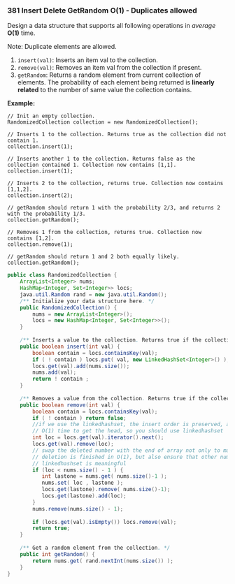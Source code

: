 ### 381 Insert Delete GetRandom O(1) - Duplicates allowed



Design a data structure that supports all following operations in *average* **O(1)** time.

Note: Duplicate elements are allowed.





1. `insert(val)`: Inserts an item val to the collection.
2. `remove(val)`: Removes an item val from the collection if present.
3. `getRandom`: Returns a random element from current collection of elements. The probability of each element being returned is **linearly related** to the number of same value the collection contains.



**Example:**

```
// Init an empty collection.
RandomizedCollection collection = new RandomizedCollection();

// Inserts 1 to the collection. Returns true as the collection did not contain 1.
collection.insert(1);

// Inserts another 1 to the collection. Returns false as the collection contained 1. Collection now contains [1,1].
collection.insert(1);

// Inserts 2 to the collection, returns true. Collection now contains [1,1,2].
collection.insert(2);

// getRandom should return 1 with the probability 2/3, and returns 2 with the probability 1/3.
collection.getRandom();

// Removes 1 from the collection, returns true. Collection now contains [1,2].
collection.remove(1);

// getRandom should return 1 and 2 both equally likely.
collection.getRandom();
```



```java
public class RandomizedCollection {
    ArrayList<Integer> nums;
	HashMap<Integer, Set<Integer>> locs;
	java.util.Random rand = new java.util.Random();
    /** Initialize your data structure here. */
    public RandomizedCollection() {
        nums = new ArrayList<Integer>();
	    locs = new HashMap<Integer, Set<Integer>>();
    }
    
    /** Inserts a value to the collection. Returns true if the collection did not already contain the specified element. */
    public boolean insert(int val) {
        boolean contain = locs.containsKey(val);
	    if ( ! contain ) locs.put( val, new LinkedHashSet<Integer>() ); 
	    locs.get(val).add(nums.size());        
	    nums.add(val);
	    return ! contain ;
    }
    
    /** Removes a value from the collection. Returns true if the collection contained the specified element. */
    public boolean remove(int val) {
        boolean contain = locs.containsKey(val);
	    if ( ! contain ) return false;
        //if we use the linkedhashset, the insert order is preserved, and when you use iterator().next(), it will take only
        // O(1) time to get the head, so you should use linkedhashset
	    int loc = locs.get(val).iterator().next();
	    locs.get(val).remove(loc);
        // swap the deleted number with the end of array not only to make sure that
        // deletion is finished in O(1), but also ensure that other number's location
        // linkedhashset is meaningful
	    if (loc < nums.size() - 1 ) {
	       int lastone = nums.get( nums.size()-1 );
	       nums.set( loc , lastone );
	       locs.get(lastone).remove( nums.size()-1);
	       locs.get(lastone).add(loc);
	    }
	    nums.remove(nums.size() - 1);
	   
	    if (locs.get(val).isEmpty()) locs.remove(val);
	    return true;
    }
    
    /** Get a random element from the collection. */
    public int getRandom() {
        return nums.get( rand.nextInt(nums.size()) );
    }
}
```

